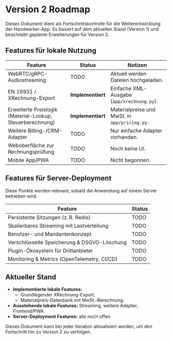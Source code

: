 # Version 2 Roadmap

Dieses Dokument dient als Fortschrittskontrolle für die Weiterentwicklung der
Handwerker-App. Es basiert auf dem aktuellen Stand (Version 1) und beschreibt
geplante Erweiterungen für Version 2.

## Features für lokale Nutzung

| Feature | Status | Notizen |
| --- | --- | --- |
| WebRTC/gRPC-Audiostreaming | TODO | Aktuell werden Dateien hochgeladen. |
| EN 16931 / XRechnung-Export | **Implementiert** | Einfache XML-Ausgabe (`app/xrechnung.py`). |
| Erweiterte Preislogik (Material-Lookup, Steuerberechnung) | **Implementiert** | Materialpreise und MwSt. in `app/pricing.py`. |
| Weitere Billing-/CRM-Adapter | TODO | Nur einfache Adapter vorhanden. |
| Weboberfläche zur Rechnungsprüfung | TODO | Noch keine UI. |
| Mobile App/PWA | TODO | Nicht begonnen. |

## Features für Server-Deployment

Diese Punkte werden relevant, sobald die Anwendung auf einem Server betrieben
wird.

| Feature | Status |
| --- | --- |
| Persistente Sitzungen (z. B. Redis) | TODO |
| Skalierbares Streaming mit Lastverteilung | TODO |
| Benutzer- und Mandantenkonzept | TODO |
| Verschlüsselte Speicherung & DSGVO-Löschung | TODO |
| Plugin-Ökosystem für Drittanbieter | TODO |
| Monitoring & Metrics (OpenTelemetry, CI/CD) | TODO |

## Aktueller Stand

- **Implementierte lokale Features:**
  - Grundlegender XRechnung-Export.
  - Materialpreis-Datenbank mit MwSt.-Berechnung.
- **Ausstehende lokale Features:** Streaming, weitere Adapter, Frontend/PWA.
- **Server-Deployment Features:** alle noch offen.

Dieses Dokument kann bei jeder Iteration aktualisiert werden, um den Fortschritt
hin zu Version 2 zu verfolgen.

